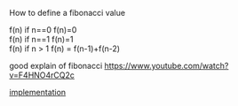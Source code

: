 
How to define a fibonacci value

f(n) if n==0 f(n)=0 <br/>
f(n) if n==1 f(n)=1 <br/>
f(n) if n > 1 f(n) = f(n-1)+f(n-2)

good explain of fibonacci https://www.youtube.com/watch?v=F4HNO4rCQ2c

[implementation](../../../exercises/basic/Fibonacci.scala)
